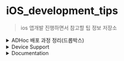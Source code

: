 # iOS_development_tips
> ios 앱개발 진행하면서 참고할 팁 정보 저장소 

<details><summary>ADHoc 배포 과정 정리(드롭박스)</summary>
<p>

1. 프로비저닝 프로파일에 기기 등록 해서 다운로드
2. 드롭박스에 plist 및 ipa 업로드 후 공유 설정 및 공유 주소 복사
3. dl.dropboxusercontent.com/s/주소/app.ipa 로 변환 -> plist에 입력
4. menifest.plist 구성
```xml
<?xml version="1.0" encoding="UTF-8"?>
<!DOCTYPE plist PUBLIC "-//Apple//DTD PLIST 1.0//EN" "http://www.apple.com/DTDs/PropertyList-1.0.dtd">
<plist version="1.0">
<dict>
  <key>items</key>
	<array>
		<dict>
			<key>assets</key>
			<array>
				<dict>
					<key>kind</key>
					<string>software-package</string>
					<key>url</key>
					<string>https://dl.dropboxusercontent.com/s/주소/app.ipa</string>
				</dict>
			</array>
			<key>metadata</key>
			<dict>
				<key>bundle-identifier</key>
				<string>(앱아이디)</string>
				<key>bundle-version</key>
				<string>(버전)</string>
				<key>kind</key>
				<string>software</string>
				<key>title</key>
				<string>(앱이름)</string>
			</dict>
		</dict>
	</array>
</dict>
</plist>
```
5. dl.dropboxusercontent.com/s/주소/manifest.plist 로 변환 -> html에 입력
6. index.html 파일 구성 
```html
<!DOCTYPE HTML>  
<html>  
<head>  
  <meta name="viewport" content="user-scalable=no, width=device-width, initial-scale=1.0, maximum-scale=1.0"/>
  <meta name="apple-mobile-web-app-capable" content="yes" />

  <title>OTA Ad-Hoc 설치 페이지</title>
  <style>
    li {margin: 10px;}
  </style>
</head>  
<body>  
  <ul>
    <li><p>iOS 1.0.1</p></li>
    <li><a href="itms-services://?action=download-manifest&url=https://dl.dropboxusercontent.com/s/주소/manifest.plist">App Install</a></li>
  </ul>
</body> 
</html>
```
6. http://dl.dropboxusercontent.com/s/주소/index.html 로 주소 전달 진행
</p>
</details>

<details><summary>Device Support</summary>
<p>
https://github.com/filsv/iPhoneOSDeviceSupport
	
https://github.com/iGhibli/iOS-DeviceSupport
	
/Applications/Xcode.app/Contents/Developer/Platforms/iPhoneOS.platform/DeviceSupport/ 경로에 붙여넣기.
</p>
</details>

<details><summary>Documentation</summary>
<p>

```sh
jazzy --min-acl internal 
--clean 
--xcodebuild-arguments -workspace,{PRODUCT_NAME}.xcworkspace,-scheme,{PRODUCT_NAME}
```

</p>
</details>

